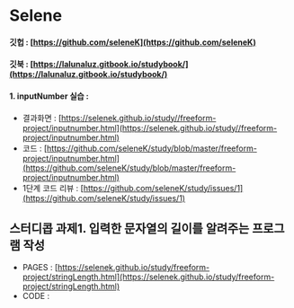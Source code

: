 # Selene

#### 깃헙 : [https://github.com/seleneK](https://github.com/seleneK) 

#### 깃북 : [https://lalunaluz.gitbook.io/studybook/](https://lalunaluz.gitbook.io/studybook/) 

#### 1. inputNumber 실습 : 

* 결과화면 : [https://selenek.github.io/study//freeform-project/inputnumber.html](https://selenek.github.io/study//freeform-project/inputnumber.html)
* 코드 : [https://github.com/seleneK/study/blob/master/freeform-project/inputnumber.html](https://github.com/seleneK/study/blob/master/freeform-project/inputnumber.html) 
* 1단계 코드 리뷰 : [https://github.com/seleneK/study/issues/1](https://github.com/seleneK/study/issues/1) 

## 스터디콥 과제1. 입력한 문자열의 길이를 알려주는 프로그램 작성 

* PAGES : [https://selenek.github.io/study/freeform-project/stringLength.html](https://selenek.github.io/study/freeform-project/stringLength.html)
* CODE :

